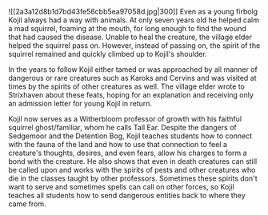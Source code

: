 ![[2a3a12d8b1d7bd43fe56cbb5ea97058d.jpg|300]]
Even as a young firbolg Kojil always had a way with animals. At only seven years old he helped calm a mad squirrel, foaming at the mouth, for long enough to find the wound that had caused the disease. Unable to heal the creature, the village elder helped the squirrel pass on. However, instead of passing on, the spirit of the squirrel remained and quickly climbed up to Kojil's shoulder.

In the years to follow Kojil either tamed or was approached by all manner of dangerous or rare creatures such as Karoks and Cervins and was visited at times by the spirits of other creatures as well. The village elder wrote to Strixhaven about these feats, hoping for an explanation and receiving only an admission letter for young Kojil in return. 

Kojil now serves as a Witherbloom professor of growth with his faithful squirrel ghost/familiar, whom he calls Tall Ear. Despite the dangers of Sedgemoor and the Detention Bog, Kojil teaches students how to connect with the fauna of the land and how to use that connection to feel a creature's thoughts, desires, and even fears, allow his charges to form a bond with the creature. He also shows that even in death creatures can still be called upon and works with the spirits of pests and other creatures who die in the classes taught by other professors. Sometimes these spirits don't want to serve and sometimes spells can call on other forces, so Kojil teaches all students how to send dangerous entities back to where they came from.
